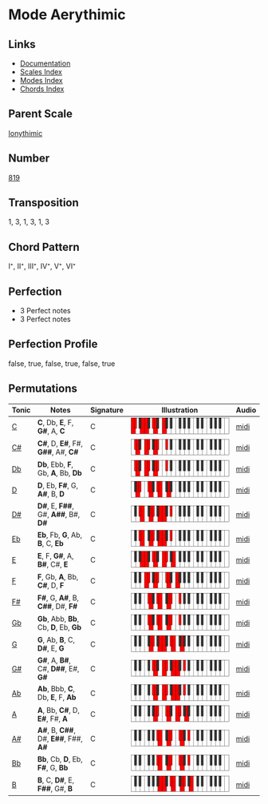 # Mode Aerythimic

## Links

- [Documentation](README.md)
- [Scales Index](Scales.md)
- [Modes Index](Modes.md)
- [Chords Index](Chords.md)

## Parent Scale

[Ionythimic](ScaleIonythimic.md)

## Number

[819](https://ianring.com/musictheory/scales/819)

## Transposition

1, 3, 1, 3, 1, 3

## Chord Pattern

I⁺, II⁺, III⁺, IV⁺, V⁺, VI⁺

## Perfection

- 3 Perfect notes
- 3 Perfect notes

## Perfection Profile

false, true, false, true, false, true

## Permutations

| Tonic | Notes | Signature | Illustration | Audio |
|-------|-------|-----------|--------------|-------|
| [C](ModeCNaturalAerythimic.md) | **C**, Db, **E**, F, **G#**, A, **C** | C | ![CNaturalAerythimic](ModeCNaturalAerythimic.png) | [midi](https://github.com/edipermadi/music/blob/main/docs/ModeCNaturalAerythimic.mid?raw=true) |
| [C#](ModeCSharpAerythimic.md) | **C#**, D, **E#**, F#, **G##**, A#, **C#** | C | ![CSharpAerythimic](ModeCSharpAerythimic.png) | [midi](https://github.com/edipermadi/music/blob/main/docs/ModeCSharpAerythimic.mid?raw=true) |
| [Db](ModeDFlatAerythimic.md) | **Db**, Ebb, **F**, Gb, **A**, Bb, **Db** | C | ![DFlatAerythimic](ModeDFlatAerythimic.png) | [midi](https://github.com/edipermadi/music/blob/main/docs/ModeDFlatAerythimic.mid?raw=true) |
| [D](ModeDNaturalAerythimic.md) | **D**, Eb, **F#**, G, **A#**, B, **D** | C | ![DNaturalAerythimic](ModeDNaturalAerythimic.png) | [midi](https://github.com/edipermadi/music/blob/main/docs/ModeDNaturalAerythimic.mid?raw=true) |
| [D#](ModeDSharpAerythimic.md) | **D#**, E, **F##**, G#, **A##**, B#, **D#** | C | ![DSharpAerythimic](ModeDSharpAerythimic.png) | [midi](https://github.com/edipermadi/music/blob/main/docs/ModeDSharpAerythimic.mid?raw=true) |
| [Eb](ModeEFlatAerythimic.md) | **Eb**, Fb, **G**, Ab, **B**, C, **Eb** | C | ![EFlatAerythimic](ModeEFlatAerythimic.png) | [midi](https://github.com/edipermadi/music/blob/main/docs/ModeEFlatAerythimic.mid?raw=true) |
| [E](ModeENaturalAerythimic.md) | **E**, F, **G#**, A, **B#**, C#, **E** | C | ![ENaturalAerythimic](ModeENaturalAerythimic.png) | [midi](https://github.com/edipermadi/music/blob/main/docs/ModeENaturalAerythimic.mid?raw=true) |
| [F](ModeFNaturalAerythimic.md) | **F**, Gb, **A**, Bb, **C#**, D, **F** | C | ![FNaturalAerythimic](ModeFNaturalAerythimic.png) | [midi](https://github.com/edipermadi/music/blob/main/docs/ModeFNaturalAerythimic.mid?raw=true) |
| [F#](ModeFSharpAerythimic.md) | **F#**, G, **A#**, B, **C##**, D#, **F#** | C | ![FSharpAerythimic](ModeFSharpAerythimic.png) | [midi](https://github.com/edipermadi/music/blob/main/docs/ModeFSharpAerythimic.mid?raw=true) |
| [Gb](ModeGFlatAerythimic.md) | **Gb**, Abb, **Bb**, Cb, **D**, Eb, **Gb** | C | ![GFlatAerythimic](ModeGFlatAerythimic.png) | [midi](https://github.com/edipermadi/music/blob/main/docs/ModeGFlatAerythimic.mid?raw=true) |
| [G](ModeGNaturalAerythimic.md) | **G**, Ab, **B**, C, **D#**, E, **G** | C | ![GNaturalAerythimic](ModeGNaturalAerythimic.png) | [midi](https://github.com/edipermadi/music/blob/main/docs/ModeGNaturalAerythimic.mid?raw=true) |
| [G#](ModeGSharpAerythimic.md) | **G#**, A, **B#**, C#, **D##**, E#, **G#** | C | ![GSharpAerythimic](ModeGSharpAerythimic.png) | [midi](https://github.com/edipermadi/music/blob/main/docs/ModeGSharpAerythimic.mid?raw=true) |
| [Ab](ModeAFlatAerythimic.md) | **Ab**, Bbb, **C**, Db, **E**, F, **Ab** | C | ![AFlatAerythimic](ModeAFlatAerythimic.png) | [midi](https://github.com/edipermadi/music/blob/main/docs/ModeAFlatAerythimic.mid?raw=true) |
| [A](ModeANaturalAerythimic.md) | **A**, Bb, **C#**, D, **E#**, F#, **A** | C | ![ANaturalAerythimic](ModeANaturalAerythimic.png) | [midi](https://github.com/edipermadi/music/blob/main/docs/ModeANaturalAerythimic.mid?raw=true) |
| [A#](ModeASharpAerythimic.md) | **A#**, B, **C##**, D#, **E##**, F##, **A#** | C | ![ASharpAerythimic](ModeASharpAerythimic.png) | [midi](https://github.com/edipermadi/music/blob/main/docs/ModeASharpAerythimic.mid?raw=true) |
| [Bb](ModeBFlatAerythimic.md) | **Bb**, Cb, **D**, Eb, **F#**, G, **Bb** | C | ![BFlatAerythimic](ModeBFlatAerythimic.png) | [midi](https://github.com/edipermadi/music/blob/main/docs/ModeBFlatAerythimic.mid?raw=true) |
| [B](ModeBNaturalAerythimic.md) | **B**, C, **D#**, E, **F##**, G#, **B** | C | ![BNaturalAerythimic](ModeBNaturalAerythimic.png) | [midi](https://github.com/edipermadi/music/blob/main/docs/ModeBNaturalAerythimic.mid?raw=true) |
